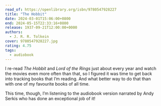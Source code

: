 ```yaml
---
read_of: https://openlibrary.org/isbn/9780547928227
title: "The Hobbit"
date: 2024-03-01T15:06:00+0800
end: 2024-05-15T22:33:16+0800
release: 1937-09-21T12:00:00+0000
authors:
  - J. R. R. Tolkein
cover: 9780547928227.jpg
rating: 4.75
tags:
  - audiobook
---
```


I re-read *The Hobbit* and *Lord of the Rings* just about every year and watch the movies even more often than that, so I figured it was time to get back into tracking books that I’m reading. And what better way to do that than with one of my favourite books of all time.

This time, though, I’m listening to the audiobook version narrated by Andy Serkis who has done an exceptional job of it!
